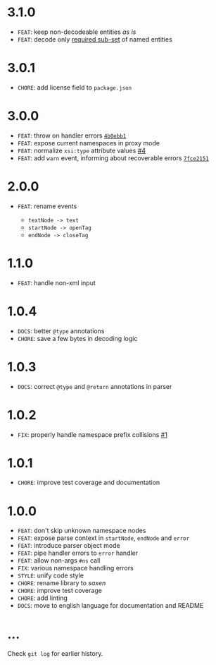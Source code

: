 # 3.1.0

* `FEAT`: keep non-decodeable entities _as is_
* `FEAT`: decode only [required sub-set](https://www.w3.org/TR/REC-xml/#sec-predefined-ent) of named entities

# 3.0.1

* `CHORE`: add license field to `package.json`

# 3.0.0

* `FEAT`: throw on handler errors [`4b0ebb1`](https://github.com/nikku/saxen/commit/4b0ebb12edb6f98064f33f555d519f58a8ec3a63)
* `FEAT`: expose current namespaces in proxy mode
* `FEAT`: normalize `xsi:type` attribute values [#4](https://github.com/nikku/saxen/issues/4)
* `FEAT`: add `warn` event, informing about recoverable errors [`7fce2151`](https://github.com/nikku/saxen/commit/7fce2151acc9bf006feab6cb3d892a004504c6ce)

# 2.0.0

* `FEAT`: rename events

  * `textNode -> text`
  * `startNode -> openTag`
  * `endNode -> closeTag`

# 1.1.0

* `FEAT`: handle non-xml input

# 1.0.4

* `DOCS`: better `@type` annotations
* `CHORE`: save a few bytes in decoding logic

# 1.0.3

* `DOCS`: correct `@type` and `@return` annotations in parser

# 1.0.2

* `FIX`: properly handle namespace prefix collisions [#1](https://github.com/nikku/saxen/issues/1)

# 1.0.1

* `CHORE`: improve test coverage and documentation

# 1.0.0

* `FEAT`: don't skip unknown namespace nodes
* `FEAT`: expose parse context in `startNode`, `endNode` and `error`
* `FEAT`: introduce parser object mode
* `FEAT`: pipe handler errors to `error` handler
* `FEAT`: allow non-args `#ns` call
* `FIX`: various namespace handling errors
* `STYLE`: unify code style
* `CHORE`: rename library to _saxen_
* `CHORE`: improve test coverage
* `CHORE`: add linting
* `DOCS`: move to english language for documentation and README

# ...

Check `git log` for earlier history.